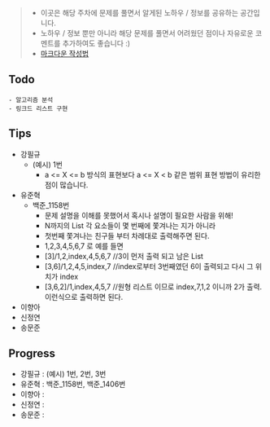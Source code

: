 > - 이곳은 해당 주차에 문제를 풀면서 알게된 노하우 / 정보를 공유하는 공간입니다.
> - 노하우 / 정보 뿐만 아니라 해당 문제를 풀면서 어려웠던 점이나 자유로운 코멘트를 추가하여도 좋습니다 :)
> - [마크다운 작성법](https://gist.github.com/ihoneymon/652be052a0727ad59601)

## Todo
    - 알고리즘 분석
    - 링크드 리스트 구현

## Tips
- 강필규
    - (예시) 1번
        - a <= X <= b 방식의 표현보다 a <= X < b 같은 범위 표현 방법이 유리한 점이 많습니다.
- 유준혁
    - 백준_1158번
        - 문제 설명을 이해를 못했어서 혹시나 설명이 필요한 사람을 위해!
        - N까지의 List 각 요소들이 몇 번째에 쫓겨나는 지가 아니라
        - 첫번째 쫓겨나는 친구들 부터 차례대로 출력해주면 된다.
        - 1,2,3,4,5,6,7 로 예를 들면
        - [3]/1,2,index,4,5,6,7 //3이 먼저 출력 되고 남은 List
        - [3,6]/1,2,4,5,index,7 //index로부터 3번째였던 6이 출력되고 다시 그 위치가 index
        - [3,6,2]/1,index,4,5,7 //원형 리스트 이므로 index,7,1,2 이니까 2가 출력. 이런식으로 출력하면 된다.
- 이향아
- 신정연
- 송문준

## Progress
- 강필규 : (예시) 1번, 2번, 3번
- 유준혁 : 백준_1158번, 백준_1406번
- 이향아 :
- 신정연 :
- 송문준 :
